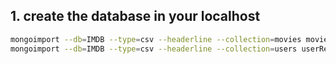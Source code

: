 ## 1. create the database in your localhost

```bash
mongoimport --db=IMDB --type=csv --headerline --collection=movies movie.csv
mongoimport --db=IMDB --type=csv --headerline --collection=users userReview.csv


